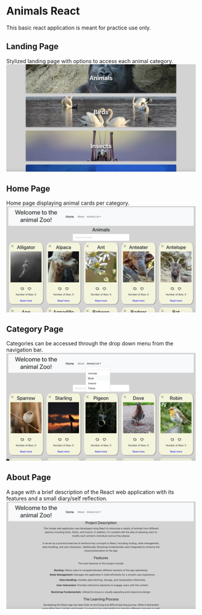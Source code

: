 # Animals React
This basic react application is meant for practice use only. 

## Landing Page
Stylized landing page with options to access each animal category.
![Animals-React](animalsReactAppLandingPage.png)

## Home Page
Home page displaying animal cards per category.
![Animals-React](animalsReactApp.png)

## Category Page
Categories can be accessed through the drop down menu from the navigation bar.
![Animals-React](animalsReactAppCategories.png)

## About Page
A page with a brief description of the React web application with its features and a small diary/self reflection.
![Animals-React](animalsReactAppAbout.png)
